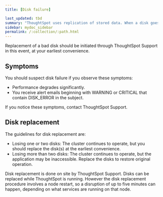 ```yaml
---
title: [Disk failure]

last_updated: tbd
summary: "ThoughtSpot uses replication of stored data. When a disk goes bad, ThoughtSpot continues to operate."
sidebar: mydoc_sidebar
permalink: /:collection/:path.html
---
```

Replacement of a bad disk should be initiated through ThoughtSpot Support in this event, at your earliest convenience.

## Symptoms

You should suspect disk failure if you observe these symptoms:

-   Performance degrades significantly.
-   You receive alert emails beginning with WARNING or CRITICAL that contain DISK_ERROR in the subject.

If you notice these symptoms, contact ThoughtSpot Support.

## Disk replacement

The guidelines for disk replacement are:

-   Losing one or two disks: The cluster continues to operate, but you should replace the disk(s) at the earliest convenience.
-   Losing more than two disks: The cluster continues to operate, but the application may be inaccessible. Replace the disks to restore original operation.

Disk replacement is done on site by ThoughtSpot Support. Disks can be replaced while ThoughtSpot is running. However the disk replacement procedure involves a node restart, so a disruption of up to five minutes can happen, depending on what services are running on that node.
